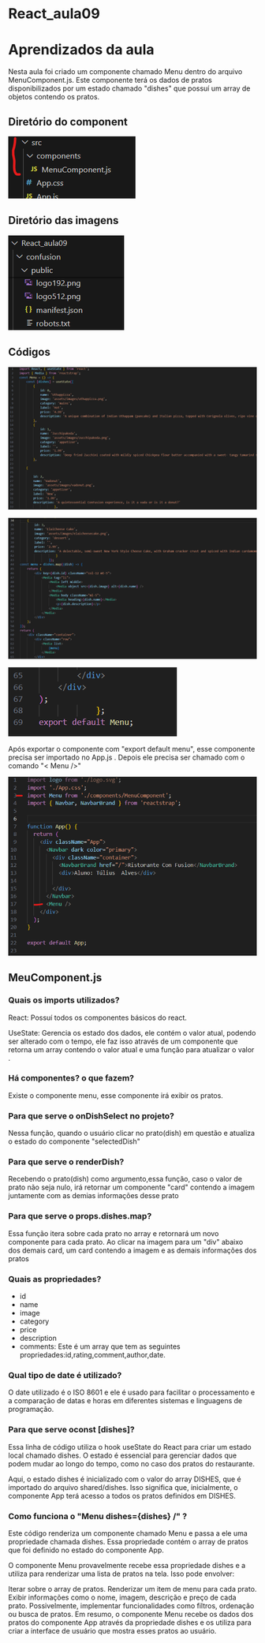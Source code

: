# React_aula09
<h1>Aprendizados da aula </h1>

<p>Nesta aula foi criado um componente chamado Menu dentro do arquivo MenuComponent.js. Este componente terá os dados de pratos
disponibilizados por um estado chamado "dishes" que possuí um array de objetos contendo os pratos.</p>

<h2>Diretório do component</h2>

![alt text](02.png)

<h2>Diretório das imagens</h2>

![alt text](02A.png)

<h2>Códigos </h2>

![alt text](01.png)

![alt text](01A.png)

![alt text](01B.png)

<p>Após exportar o componente com "export default menu", esse componente precisa ser importado no App.js . Depois ele precisa ser chamado com o comando "< Menu />"</p>

![alt text](02B.png)


<h2>MeuComponent.js</h2>
<h3>Quais os imports utilizados?</h3>
<p>React: Possuí todos os componentes básicos do react.</p>
<p>UseState: Gerencia os estado dos dados, ele contém o valor atual, podendo ser alterado com o tempo, ele faz isso através de um componente que retorna um array contendo o valor atual e uma função para atualizar o valor .</p>
<h3>Há componentes? o que fazem?</h3>
<p>Existe o componente menu, esse componente irá exibir os pratos.</p>
<h3>Para que serve o onDishSelect no projeto?</h3>
<p>Nessa função, quando o usuário clicar no prato(dish) em questão e atualiza o estado do componente "selectedDish"</p>
<h3>Para que serve o renderDish?</h3>
<p>Recebendo o prato(dish) como argumento,essa função, caso o valor de prato
não seja nulo, irá retornar um componente "card" contendo a imagem juntamente com as demias informações desse prato</p>
<h3>Para que serve o props.dishes.map?</h3>
<p>Essa função itera sobre cada prato no array e retornará um novo componente para cada prato. Ao clicar na imagem para um "div" abaixo dos demais card, um card contendo a imagem e as demais informações dos pratos</p>
<h3>Quais as propriedades?</h3>
<ul>
<li>id</li>
<li>name</li>
<li>image</li>
<li>category</li>
<li>price</li>
<li>description</li>
<li>comments: Este é um array que tem as seguintes propriedades:id,rating,comment,author,date.</li>
</ul>
<h3>Qual tipo de date é utilizado?</h3>
<p>O date utilizado é o ISO 8601 e ele é usado para facilitar o processamento e a comparação de datas e horas em diferentes sistemas e linguagens de programação.</p>
<h3>Para que serve oconst [dishes]?</h3>
<p>Essa linha de código utiliza o hook useState do React para criar um estado local chamado dishes. O estado é essencial para gerenciar dados que podem mudar ao longo do tempo, como no caso dos pratos do restaurante.

Aqui, o estado dishes é inicializado com o valor do array DISHES, que é importado do arquivo shared/dishes. Isso significa que, inicialmente, o componente App terá acesso a todos os pratos definidos em DISHES.</p>

<h3>Como funciona o "Menu dishes={dishes} /" ?</h3>
<p>Este código renderiza um componente chamado Menu e passa a ele uma propriedade chamada dishes. Essa propriedade contém o array de pratos que foi definido no estado do componente App.

O componente Menu provavelmente recebe essa propriedade dishes e a utiliza para renderizar uma lista de pratos na tela. Isso pode envolver:

Iterar sobre o array de pratos.
Renderizar um item de menu para cada prato.
Exibir informações como o nome, imagem, descrição e preço de cada prato.
Possivelmente, implementar funcionalidades como filtros, ordenação ou busca de pratos.
Em resumo, o componente Menu recebe os dados dos pratos do componente App através da propriedade dishes e os utiliza para criar a interface de usuário que mostra esses pratos ao usuário.</p>